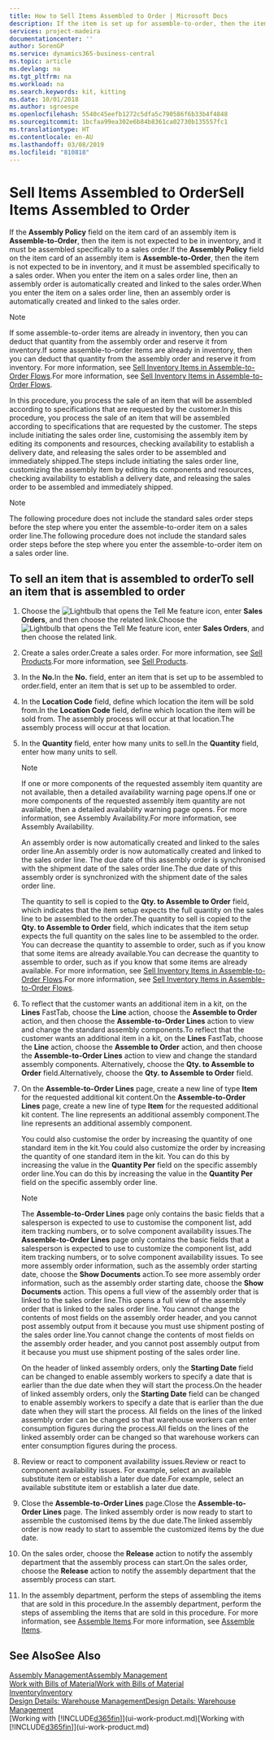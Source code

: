 ```yaml
---
title: How to Sell Items Assembled to Order | Microsoft Docs
description: If the item is set up for assemble-to-order, then the item is not expected to be in inventory, and it must be assembled specifically to a sales order. When you enter the item on a sales order line, then an assembly order is automatically created and linked to the sales order.
services: project-madeira
documentationcenter: ''
author: SorenGP
ms.service: dynamics365-business-central
ms.topic: article
ms.devlang: na
ms.tgt_pltfrm: na
ms.workload: na
ms.search.keywords: kit, kitting
ms.date: 10/01/2018
ms.author: sgroespe
ms.openlocfilehash: 5540c45eefb1272c5dfa5c790586f6b33b4f4848
ms.sourcegitcommit: 1bcfaa99ea302e6b84b8361ca02730b135557fc1
ms.translationtype: HT
ms.contentlocale: en-AU
ms.lasthandoff: 03/08/2019
ms.locfileid: "810818"
---
```

# <a name="sell-items-assembled-to-order"></a><span data-ttu-id="616a5-104">Sell Items Assembled to Order</span><span class="sxs-lookup"><span data-stu-id="616a5-104">Sell Items Assembled to Order</span></span>
<span data-ttu-id="616a5-105">If the **Assembly Policy** field on the item card of an assembly item is **Assemble-to-Order**, then the item is not expected to be in inventory, and it must be assembled specifically to a sales order.</span><span class="sxs-lookup"><span data-stu-id="616a5-105">If the **Assembly Policy** field on the item card of an assembly item is **Assemble-to-Order**, then the item is not expected to be in inventory, and it must be assembled specifically to a sales order.</span></span> <span data-ttu-id="616a5-106">When you enter the item on a sales order line, then an assembly order is automatically created and linked to the sales order.</span><span class="sxs-lookup"><span data-stu-id="616a5-106">When you enter the item on a sales order line, then an assembly order is automatically created and linked to the sales order.</span></span>  

> [!NOTE]  
>  <span data-ttu-id="616a5-107">If some assemble-to-order items are already in inventory, then you can deduct that quantity from the assembly order and reserve it from inventory.</span><span class="sxs-lookup"><span data-stu-id="616a5-107">If some assemble-to-order items are already in inventory, then you can deduct that quantity from the assembly order and reserve it from inventory.</span></span> <span data-ttu-id="616a5-108">For more information, see [Sell Inventory Items in Assemble-to-Order Flows](assembly-how-to-sell-assemble-to-order-items-and-inventory-items-together.md).</span><span class="sxs-lookup"><span data-stu-id="616a5-108">For more information, see [Sell Inventory Items in Assemble-to-Order Flows](assembly-how-to-sell-assemble-to-order-items-and-inventory-items-together.md).</span></span>  

<span data-ttu-id="616a5-109">In this procedure, you process the sale of an item that will be assembled according to specifications that are requested by the customer.</span><span class="sxs-lookup"><span data-stu-id="616a5-109">In this procedure, you process the sale of an item that will be assembled according to specifications that are requested by the customer.</span></span> <span data-ttu-id="616a5-110">The steps include initiating the sales order line, customising the assembly item by editing its components and resources, checking availability to establish a delivery date, and releasing the sales order to be assembled and immediately shipped.</span><span class="sxs-lookup"><span data-stu-id="616a5-110">The steps include initiating the sales order line, customizing the assembly item by editing its components and resources, checking availability to establish a delivery date, and releasing the sales order to be assembled and immediately shipped.</span></span>  

> [!NOTE]  
>  <span data-ttu-id="616a5-111">The following procedure does not include the standard sales order steps before the step where you enter the assemble-to-order item on a sales order line.</span><span class="sxs-lookup"><span data-stu-id="616a5-111">The following procedure does not include the standard sales order steps before the step where you enter the assemble-to-order item on a sales order line.</span></span>  

## <a name="to-sell-an-item-that-is-assembled-to-order"></a><span data-ttu-id="616a5-112">To sell an item that is assembled to order</span><span class="sxs-lookup"><span data-stu-id="616a5-112">To sell an item that is assembled to order</span></span>  
1.  <span data-ttu-id="616a5-113">Choose the ![Lightbulb that opens the Tell Me feature](media/ui-search/search_small.png "Tell me what you want to do") icon, enter **Sales Orders**, and then choose the related link.</span><span class="sxs-lookup"><span data-stu-id="616a5-113">Choose the ![Lightbulb that opens the Tell Me feature](media/ui-search/search_small.png "Tell me what you want to do") icon, enter **Sales Orders**, and then choose the related link.</span></span>  
2.  <span data-ttu-id="616a5-114">Create a sales order.</span><span class="sxs-lookup"><span data-stu-id="616a5-114">Create a sales order.</span></span> <span data-ttu-id="616a5-115">For more information, see [Sell Products](sales-how-sell-products.md).</span><span class="sxs-lookup"><span data-stu-id="616a5-115">For more information, see [Sell Products](sales-how-sell-products.md).</span></span>  
3.  <span data-ttu-id="616a5-116">In the **No.**</span><span class="sxs-lookup"><span data-stu-id="616a5-116">In the **No.**</span></span> <span data-ttu-id="616a5-117">field, enter an item that is set up to be assembled to order.</span><span class="sxs-lookup"><span data-stu-id="616a5-117">field, enter an item that is set up to be assembled to order.</span></span>  
4.  <span data-ttu-id="616a5-118">In the **Location Code** field, define which location the item will be sold from.</span><span class="sxs-lookup"><span data-stu-id="616a5-118">In the **Location Code** field, define which location the item will be sold from.</span></span> <span data-ttu-id="616a5-119">The assembly process will occur at that location.</span><span class="sxs-lookup"><span data-stu-id="616a5-119">The assembly process will occur at that location.</span></span>  
5.  <span data-ttu-id="616a5-120">In the **Quantity** field, enter how many units to sell.</span><span class="sxs-lookup"><span data-stu-id="616a5-120">In the **Quantity** field, enter how many units to sell.</span></span>  

    > [!NOTE]  
    >  <span data-ttu-id="616a5-121">If one or more components of the requested assembly item quantity are not available, then a detailed availability warning page opens.</span><span class="sxs-lookup"><span data-stu-id="616a5-121">If one or more components of the requested assembly item quantity are not available, then a detailed availability warning page opens.</span></span> <span data-ttu-id="616a5-122">For more information, see Assembly Availability.</span><span class="sxs-lookup"><span data-stu-id="616a5-122">For more information, see Assembly Availability.</span></span>  

    <span data-ttu-id="616a5-123">An assembly order is now automatically created and linked to the sales order line.</span><span class="sxs-lookup"><span data-stu-id="616a5-123">An assembly order is now automatically created and linked to the sales order line.</span></span> <span data-ttu-id="616a5-124">The due date of this assembly order is synchronised with the shipment date of the sales order line.</span><span class="sxs-lookup"><span data-stu-id="616a5-124">The due date of this assembly order is synchronized with the shipment date of the sales order line.</span></span>  

    <span data-ttu-id="616a5-125">The quantity to sell is copied to the **Qty. to Assemble to Order** field, which indicates that the item setup expects the full quantity on the sales line to be assembled to the order.</span><span class="sxs-lookup"><span data-stu-id="616a5-125">The quantity to sell is copied to the **Qty. to Assemble to Order** field, which indicates that the item setup expects the full quantity on the sales line to be assembled to the order.</span></span> <span data-ttu-id="616a5-126">You can decrease the quantity to assemble to order, such as if you know that some items are already available.</span><span class="sxs-lookup"><span data-stu-id="616a5-126">You can decrease the quantity to assemble to order, such as if you know that some items are already available.</span></span> <span data-ttu-id="616a5-127">For more information, see [Sell Inventory Items in Assemble-to-Order Flows](assembly-how-to-sell-inventory-items-in-assemble-to-order-flows.md).</span><span class="sxs-lookup"><span data-stu-id="616a5-127">For more information, see [Sell Inventory Items in Assemble-to-Order Flows](assembly-how-to-sell-inventory-items-in-assemble-to-order-flows.md).</span></span>  

6.  <span data-ttu-id="616a5-128">To reflect that the customer wants an additional item in a kit, on the **Lines** FastTab, choose the **Line** action, choose the **Assemble to Order** action, and then choose the **Assemble-to-Order Lines** action to view and change the standard assembly components.</span><span class="sxs-lookup"><span data-stu-id="616a5-128">To reflect that the customer wants an additional item in a kit, on the **Lines** FastTab, choose the **Line** action, choose the **Assemble to Order** action, and then choose the **Assemble-to-Order Lines** action to view and change the standard assembly components.</span></span> <span data-ttu-id="616a5-129">Alternatively, choose the **Qty. to Assemble to Order** field.</span><span class="sxs-lookup"><span data-stu-id="616a5-129">Alternatively, choose the **Qty. to Assemble to Order** field.</span></span>  
7.  <span data-ttu-id="616a5-130">On the **Assemble-to-Order Lines** page, create a new line of type **Item** for the requested additional kit content.</span><span class="sxs-lookup"><span data-stu-id="616a5-130">On the **Assemble-to-Order Lines** page, create a new line of type **Item** for the requested additional kit content.</span></span> <span data-ttu-id="616a5-131">The line represents an additional assembly component.</span><span class="sxs-lookup"><span data-stu-id="616a5-131">The line represents an additional assembly component.</span></span>  

    <span data-ttu-id="616a5-132">You could also customise the order by increasing the quantity of one standard item in the kit.</span><span class="sxs-lookup"><span data-stu-id="616a5-132">You could also customize the order by increasing the quantity of one standard item in the kit.</span></span> <span data-ttu-id="616a5-133">You can do this by increasing the value in the **Quantity Per** field on the specific assembly order line.</span><span class="sxs-lookup"><span data-stu-id="616a5-133">You can do this by increasing the value in the **Quantity Per** field on the specific assembly order line.</span></span>  

    > [!NOTE]  
    >  <span data-ttu-id="616a5-134">The **Assemble-to-Order Lines** page only contains the basic fields that a salesperson is expected to use to customise the component list, add item tracking numbers, or to solve component availability issues.</span><span class="sxs-lookup"><span data-stu-id="616a5-134">The **Assemble-to-Order Lines** page only contains the basic fields that a salesperson is expected to use to customize the component list, add item tracking numbers, or to solve component availability issues.</span></span> <span data-ttu-id="616a5-135">To see more assembly order information, such as the assembly order starting date, choose the **Show Documents** action.</span><span class="sxs-lookup"><span data-stu-id="616a5-135">To see more assembly order information, such as the assembly order starting date, choose the **Show Documents** action.</span></span> <span data-ttu-id="616a5-136">This opens a full view of the assembly order that is linked to the sales order line.</span><span class="sxs-lookup"><span data-stu-id="616a5-136">This opens a full view of the assembly order that is linked to the sales order line.</span></span> <span data-ttu-id="616a5-137">You cannot change the contents of most fields on the assembly order header, and you cannot post assembly output from it because you must use shipment posting of the sales order line.</span><span class="sxs-lookup"><span data-stu-id="616a5-137">You cannot change the contents of most fields on the assembly order header, and you cannot post assembly output from it because you must use shipment posting of the sales order line.</span></span>  
    >   
    >  <span data-ttu-id="616a5-138">On the header of linked assembly orders, only the **Starting Date** field can be changed to enable assembly workers to specify a date that is earlier than the due date when they will start the process.</span><span class="sxs-lookup"><span data-stu-id="616a5-138">On the header of linked assembly orders, only the **Starting Date** field can be changed to enable assembly workers to specify a date that is earlier than the due date when they will start the process.</span></span> <span data-ttu-id="616a5-139">All fields on the lines of the linked assembly order can be changed so that warehouse workers can enter consumption figures during the process.</span><span class="sxs-lookup"><span data-stu-id="616a5-139">All fields on the lines of the linked assembly order can be changed so that warehouse workers can enter consumption figures during the process.</span></span>  

8.  <span data-ttu-id="616a5-140">Review or react to component availability issues.</span><span class="sxs-lookup"><span data-stu-id="616a5-140">Review or react to component availability issues.</span></span> <span data-ttu-id="616a5-141">For example, select an available substitute item or establish a later due date.</span><span class="sxs-lookup"><span data-stu-id="616a5-141">For example, select an available substitute item or establish a later due date.</span></span>  
9. <span data-ttu-id="616a5-142">Close the **Assemble-to-Order Lines** page.</span><span class="sxs-lookup"><span data-stu-id="616a5-142">Close the **Assemble-to-Order Lines** page.</span></span> <span data-ttu-id="616a5-143">The linked assembly order is now ready to start to assemble the customised items by the due date.</span><span class="sxs-lookup"><span data-stu-id="616a5-143">The linked assembly order is now ready to start to assemble the customized items by the due date.</span></span>  
10. <span data-ttu-id="616a5-144">On the sales order, choose the **Release** action to notify the assembly department that the assembly process can start.</span><span class="sxs-lookup"><span data-stu-id="616a5-144">On the sales order, choose the **Release** action to notify the assembly department that the assembly process can start.</span></span>  
11. <span data-ttu-id="616a5-145">In the assembly department, perform the steps of assembling the items that are sold in this procedure.</span><span class="sxs-lookup"><span data-stu-id="616a5-145">In the assembly department, perform the steps of assembling the items that are sold in this procedure.</span></span> <span data-ttu-id="616a5-146">For more information, see [Assemble Items](assembly-how-to-assemble-items.md).</span><span class="sxs-lookup"><span data-stu-id="616a5-146">For more information, see [Assemble Items](assembly-how-to-assemble-items.md).</span></span>  

## <a name="see-also"></a><span data-ttu-id="616a5-147">See Also</span><span class="sxs-lookup"><span data-stu-id="616a5-147">See Also</span></span>  
[<span data-ttu-id="616a5-148">Assembly Management</span><span class="sxs-lookup"><span data-stu-id="616a5-148">Assembly Management</span></span>](assembly-assemble-items.md)  
[<span data-ttu-id="616a5-149">Work with Bills of Material</span><span class="sxs-lookup"><span data-stu-id="616a5-149">Work with Bills of Material</span></span>](inventory-how-work-BOMs.md)  
[<span data-ttu-id="616a5-150">Inventory</span><span class="sxs-lookup"><span data-stu-id="616a5-150">Inventory</span></span>](inventory-manage-inventory.md)  
[<span data-ttu-id="616a5-151">Design Details: Warehouse Management</span><span class="sxs-lookup"><span data-stu-id="616a5-151">Design Details: Warehouse Management</span></span>](design-details-warehouse-management.md)  
<span data-ttu-id="616a5-152">[Working with [!INCLUDE[d365fin](includes/d365fin_md.md)]](ui-work-product.md)</span><span class="sxs-lookup"><span data-stu-id="616a5-152">[Working with [!INCLUDE[d365fin](includes/d365fin_md.md)]](ui-work-product.md)</span></span>
